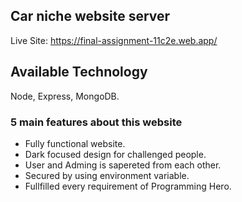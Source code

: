 ## Car niche website server

Live Site: https://final-assignment-11c2e.web.app/

## Available Technology

Node, Express, MongoDB.

### 5 main features about this website

* Fully functional website.
* Dark focused design for challenged people.
* User and Adming is sapereted from each other.
* Secured by using environment variable.
* Fullfilled every requirement of Programming Hero.

